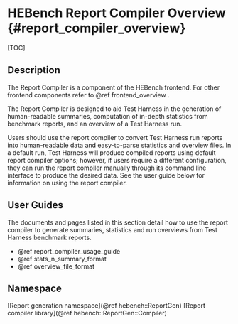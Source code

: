 
HEBench Report Compiler Overview                {#report_compiler_overview}
========================

[TOC]

## Description

The Report Compiler is a component of the HEBench frontend. For other frontend components refer to @ref frontend_overview .

The Report Compiler is designed to aid Test Harness in the generation of human-readable summaries, computation of in-depth statistics from benchmark reports, and an overview of a Test Harness run.

Users should use the report compiler to convert Test Harness run reports into human-readable data and easy-to-parse statistics and overview files. In a default run, Test Harness will produce compiled reports using default report compiler options; however, if users require a different configuration, they can run the report compiler manually through its command line interface to produce the desired data. See the user guide below for information on using the report compiler.

## User Guides

The documents and pages listed in this section detail how to use the report compiler to generate summaries, statistics and run overviews from Test Harness benchmark reports.
 
 - @ref report_compiler_usage_guide
 - @ref stats_n_summary_format
 - @ref overview_file_format

## Namespace

[Report generation namespace](@ref hebench::ReportGen)
[Report compiler library](@ref hebench::ReportGen::Compiler)

